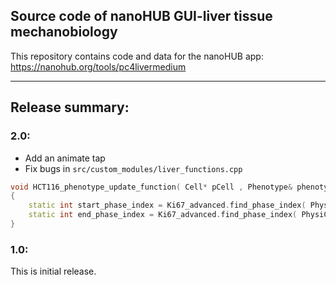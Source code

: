 ## Source code of nanoHUB GUI-liver tissue mechanobiology  
This repository contains code and data for the nanoHUB app: https://nanohub.org/tools/pc4livermedium 

* * * 

## Release summary: 

### 2.0: 
* Add an animate tap
* Fix bugs in `src/custom_modules/liver_functions.cpp`
```c++
void HCT116_phenotype_update_function( Cell* pCell , Phenotype& phenotype, double dt )
{
    static int start_phase_index = Ki67_advanced.find_phase_index( PhysiCell_constants::Ki67_negative ); // 0
    static int end_phase_index = Ki67_advanced.find_phase_index( PhysiCell_constants::Ki67_positive_premitotic ); // 1
}
```

### 1.0:
This is initial release. 
